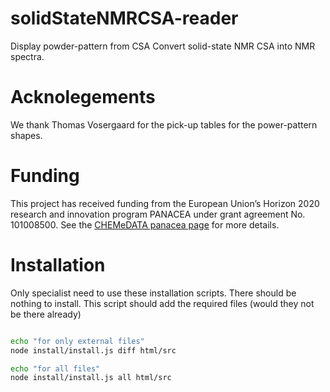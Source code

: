 # solidStateNMRCSA-reader

Display powder-pattern from CSA
Convert solid-state NMR CSA into NMR spectra.



# Acknolegements

We thank Thomas Vosergaard for the pick-up tables for the power-pattern shapes.

# Funding

This project has received funding from the European Union’s Horizon 2020 research and innovation program PANACEA under grant agreement No. 101008500. See the [CHEMeDATA panacea page](https://chemedata.github.io/panacea/) for more details.

# Installation 

Only specialist need to use these installation scripts.
There should be nothing to install.
This script should add the required files (would they not be there already)

```zsh

echo "for only external files"
node install/install.js diff html/src

echo "for all files"
node install/install.js all html/src

```
